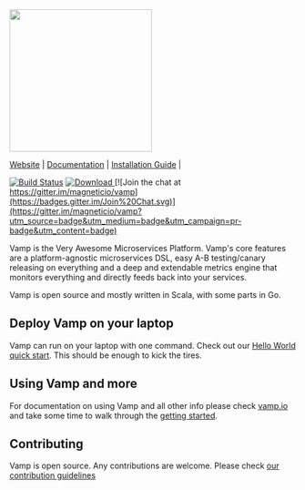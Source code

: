 <img src="http://vamp.io/images/logo.svg" width="250px" />

[Website](http://vamp.io) |
[Documentation](http://vamp.io/documentation/how-vamp-works/architecture-and-components/) |
[Installation Guide](http://vamp.io/documentation/installation/) |

[![Build Status](https://travis-ci.org/magneticio/vamp.svg?branch=master)](https://travis-ci.org/magneticio/vamp-core) [ ![Download](https://api.bintray.com/packages/magnetic-io/downloads/vamp/images/download.svg) ](https://bintray.com/magnetic-io/downloads/vamp/_latestVersion) [![Join the chat at https://gitter.im/magneticio/vamp](https://badges.gitter.im/Join%20Chat.svg)](https://gitter.im/magneticio/vamp?utm_source=badge&utm_medium=badge&utm_campaign=pr-badge&utm_content=badge)

Vamp is the Very Awesome Microservices Platform. Vamp's core features are a platform-agnostic microservices DSL, easy A-B testing/canary releasing on everything and a deep and extendable metrics engine that monitors everything and directly feeds back into your services.

Vamp is open source and mostly written in Scala, with some
parts in Go.

## Deploy Vamp on your laptop

Vamp can run on your laptop with one command. Check out our [Hello World quick start](http://vamp.io/documentation/installation/hello-world/). This should be enough to kick the tires.

## Using Vamp and more

For documentation on using Vamp and all other info please check [vamp.io](http://vamp.io/documentation/using-vamp/artifacts/) and
take some time to walk through the [getting started](http://vamp.io/documentation/tutorials/).

## Contributing

Vamp is open source. Any contributions are welcome. Please check [our contribution guidelines](https://github.com/magneticio/vamp/blob/master/CONTRIBUTING.md)

